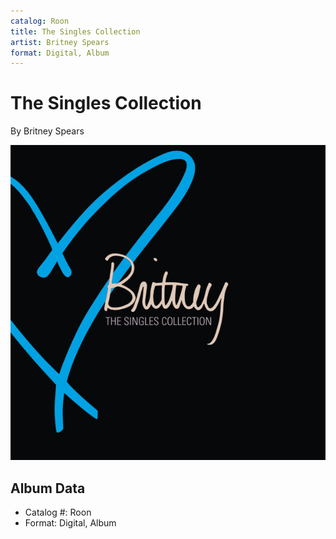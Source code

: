 ```yaml
---
catalog: Roon
title: The Singles Collection
artist: Britney Spears
format: Digital, Album
---
```


# The Singles Collection

By Britney Spears

![](../../assets/albumcovers/Britney_Spears-The_Singles_Collection.png)

## Album Data

- Catalog #: Roon
- Format: Digital, Album

